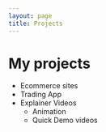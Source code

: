 ```yaml
---
layout: page
title: Projects
---
```


# My projects

- Ecommerce sites
- Trading App
- Explainer Videos
  - Animation
  - Quick Demo videos
